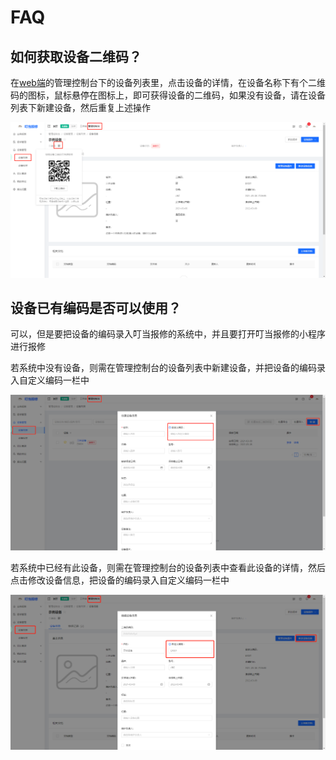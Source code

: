 # FAQ

## 如何获取设备二维码？

在[web端](https://baoxiu.larkea.com)的管理控制台下的设备列表里，点击设备的详情，在设备名称下有个二维码的图标，鼠标悬停在图标上，即可获得设备的二维码，如果没有设备，请在设备列表下新建设备，然后重复上述操作

![](../.vuepress/public/d5471c55fa1eea273f6451260e6ce59b.png)

## 设备已有编码是否可以使用？

可以，但是要把设备的编码录入叮当报修的系统中，并且要打开叮当报修的小程序进行报修

若系统中没有设备，则需在管理控制台的设备列表中新建设备，并把设备的编码录入自定义编码一栏中

![](../.vuepress/public/710d2e0a37e4b26ced2952d12b869662.png)

若系统中已经有此设备，则需在管理控制台的设备列表中查看此设备的详情，然后点击修改设备信息，把设备的编码录入自定义编码一栏中

![](../.vuepress/public/c86de93e34e52453a5abfeb8ab51e10f.png)